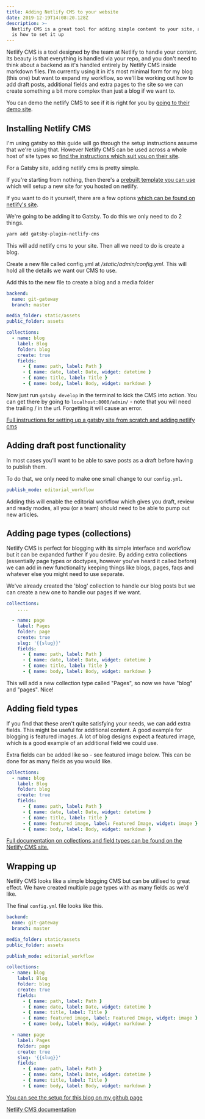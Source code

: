 ```yaml
---
title: Adding Netlify CMS to your website
date: 2019-12-19T14:08:20.128Z
description: >-
  Netlify CMS is a great tool for adding simple content to your site, and this
  is how to set it up
---
```

Netlify CMS is a tool designed by the team at Netlify to handle your content. Its beauty is that everything is handled via your repo, and you don't need to think about a backend as it's handled entirely by Netlify CMS inside markdown files. I'm currently using it in it's most minimal form for my blog (this one) but want to expand my workflow, so we'll be working out how to add draft posts, additional fields and extra pages to the site so we can create something a bit more complex than just a blog if we want to.

You can demo the netlify CMS to see if it is right for you by [going to their demo site](https://cms.netlify.com/#/collections/posts).

## Installing Netlify CMS

I'm using gatsby so this guide will go through the setup instructions assume that we're using that. However Netlify CMS can be used across a whole host of site types so [find the instructions which suit you on their site](https://www.netlifycms.org/docs/start-with-a-template/).

For a Gatsby site, adding netlify cms is pretty simple.

If you're starting from nothing, then there's a [prebuilt template you can use](https://www.netlifycms.org/docs/start-with-a-template/) which will setup a new site for you hosted on netlify.

If you want to do it yourself, there are a few options [which can be found on netlify's site](https://www.netlifycms.org/docs/add-to-your-site/). 

We're going to be adding it to Gatsby. To do this we only need to do 2 things.

```sh
yarn add gatsby-plugin-netlify-cms
```

This will add netlify cms to your site. Then all we need to do is create a blog.

Create a new file called config.yml at */static/admin/config.yml*. This will hold all the details we want our CMS to use.

Add this to the new file to create a blog and a media folder

```yml
backend:   
  name: git-gateway
  branch: master

media_folder: static/assets
public_folder: assets

collections:
  - name: blog
    label: Blog
    folder: blog     
    create: true     
    fields:
      - { name: path, label: Path }
      - { name: date, label: Date, widget: datetime }
      - { name: title, label: Title }
      - { name: body, label: Body, widget: markdown }
```

Now just run `gatsby develop` in the terminal to kick the CMS into action. You can get there by going to `localhost:8000/admin/` - note that you will need the trailing / in the url. Forgetting it will cause an error.

[Full instructions for setting up a gatsby site from scratch and adding netlify cms](https://www.gatsbyjs.org/docs/sourcing-from-netlify-cms/)

## Adding draft post functionality

In most cases you'll want to be able to save posts as a draft before having to publish them.

To do that, we only need to make one small change to our `config.yml`.

```yml
publish_mode: editorial_workflow
```

Adding this will enable the editorial workflow which gives you draft, review and ready modes, all you (or a team) should need to be able to pump out new articles.

## Adding page types (collections)

Netlify CMS is perfect for blogging with its simple interface and workflow but it can be expanded further if you desire. By adding extra collections (essentially page types or doctypes, however you've heard it called before) we can add in new functionality keeping things like blogs, pages, faqs and whatever else you might need to use separate.

We've already created the 'blog' collection to handle our blog posts but we can create a new one to handle our pages if we want.

```yml
collections:
    ....

  - name: page
    label: Pages
    folder: page
    create: true
    slug: '{{slug}}'
    fields:
      - { name: path, label: Path }
      - { name: date, label: Date, widget: datetime }
      - { name: title, label: Title }
      - { name: body, label: Body, widget: markdown }
```

This will add a new collection type called "Pages", so now we have "blog" and "pages". Nice!

## Adding field types

If you find that these aren't quite satisfying your needs, we can add extra fields. This might be useful for additional content. A good example for blogging is featured images. A lot of blog designs expect a featured image, which is a good example of an additional field we could use.

Extra fields can be added like so - see featured image below. This can be done for as many fields as you would like.

```yml
collections:
  - name: blog
    label: Blog
    folder: blog     
    create: true     
    fields:
      - { name: path, label: Path }
      - { name: date, label: Date, widget: datetime }
      - { name: title, label: Title }
      - { name: featured image, label: Featured Image, widget: image }
      - { name: body, label: Body, widget: markdown }
```

[Full documentation on collections and field types can be found on the Netlify CMS site.](https://www.netlifycms.org/docs/collection-types/)

## Wrapping up

Netlify CMS looks like a simple blogging CMS but can be utilised to great effect. We have created multiple page types with as many fields as we'd like.

The final `config.yml` file looks like this.

```yml
backend:   
  name: git-gateway
  branch: master

media_folder: static/assets
public_folder: assets

publish_mode: editorial_workflow

collections:
  - name: blog
    label: Blog
    folder: blog     
    create: true     
    fields:
      - { name: path, label: Path }
      - { name: date, label: Date, widget: datetime }
      - { name: title, label: Title }
      - { name: featured image, label: Featured Image, widget: image }
      - { name: body, label: Body, widget: markdown }

  - name: page
    label: Pages
    folder: page
    create: true
    slug: '{{slug}}'
    fields:
      - { name: path, label: Path }
      - { name: date, label: Date, widget: datetime }
      - { name: title, label: Title }
      - { name: body, label: Body, widget: markdown }
```

[You can see the setup for this blog on my github page](https://github.com/danspratling/blog)

[Netlify CMS documentation](https://www.netlifycms.org/docs/intro/)
